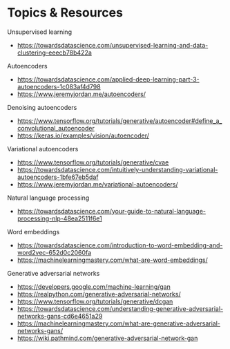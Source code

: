 # Topics & Resources

Unsupervised learning
- https://towardsdatascience.com/unsupervised-learning-and-data-clustering-eeecb78b422a 

Autoencoders
- https://towardsdatascience.com/applied-deep-learning-part-3-autoencoders-1c083af4d798 
- https://www.jeremyjordan.me/autoencoders/

Denoising autoencoders
- https://www.tensorflow.org/tutorials/generative/autoencoder#define_a_convolutional_autoencoder
- https://keras.io/examples/vision/autoencoder/

Variational autoencoders
- https://www.tensorflow.org/tutorials/generative/cvae
- https://towardsdatascience.com/intuitively-understanding-variational-autoencoders-1bfe67eb5daf
- https://www.jeremyjordan.me/variational-autoencoders/

Natural language processing
- https://towardsdatascience.com/your-guide-to-natural-language-processing-nlp-48ea2511f6e1 

Word embeddings
- https://towardsdatascience.com/introduction-to-word-embedding-and-word2vec-652d0c2060fa
- https://machinelearningmastery.com/what-are-word-embeddings/

Generative adversarial networks
- https://developers.google.com/machine-learning/gan
- https://realpython.com/generative-adversarial-networks/
- https://www.tensorflow.org/tutorials/generative/dcgan
- https://towardsdatascience.com/understanding-generative-adversarial-networks-gans-cd6e4651a29
- https://machinelearningmastery.com/what-are-generative-adversarial-networks-gans/
- https://wiki.pathmind.com/generative-adversarial-network-gan 
